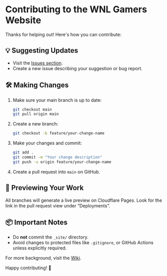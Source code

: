 # Contributing to the WNL Gamers Website

Thanks for helping out! Here's how you can contribute:

## 💡 Suggesting Updates
- Visit the [Issues section](https://github.com/wnlgamers/website/issues).
- Create a new issue describing your suggestion or bug report.

## 🛠️ Making Changes
1. Make sure your main branch is up to date:
   ```bash
   git checkout main
   git pull origin main
   ```

2. Create a new branch:
   ```bash
   git checkout -b feature/your-change-name
   ```

3. Make your changes and commit:
   ```bash
   git add .
   git commit -m "Your change description"
   git push -u origin feature/your-change-name
   ```

4. Create a pull request into `main` on GitHub.

## 👀 Previewing Your Work
All branches will generate a live preview on Cloudflare Pages. Look for the link in the pull request view under “Deployments”.

## 📦 Important Notes
- Do **not** commit the `_site/` directory.
- Avoid changes to protected files like `.gitignore`, or GitHub Actions unless explicitly required.

For more background, visit the [Wiki](https://github.com/wnlgamers/website/wiki/Site-Configuration).

Happy contributing! 🎲